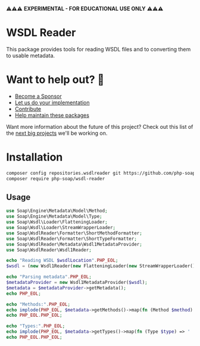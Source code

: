 ⚠️⚠️⚠️ **EXPERIMENTAL - FOR EDUCATIONAL USE ONLY** ⚠️⚠️⚠️


# WSDL Reader

This package provides tools for reading WSDL files and to converting them to usable metadata. 

# Want to help out? 💚

- [Become a Sponsor](https://github.com/php-soap/.github/blob/main/HELPING_OUT.md#sponsor)
- [Let us do your implementation](https://github.com/php-soap/.github/blob/main/HELPING_OUT.md#let-us-do-your-implementation)
- [Contribute](https://github.com/php-soap/.github/blob/main/HELPING_OUT.md#contribute)
- [Help maintain these packages](https://github.com/php-soap/.github/blob/main/HELPING_OUT.md#maintain)

Want more information about the future of this project? Check out this list of the [next big projects](https://github.com/php-soap/.github/blob/main/PROJECTS.md) we'll be working on.

# Installation

```bash
composer config repositories.wsdlreader git https://github.com/php-soap/wsdl.git
composer require php-soap/wsdl-reader
```

## Usage

```php
use Soap\Engine\Metadata\Model\Method;
use Soap\Engine\Metadata\Model\Type;
use Soap\Wsdl\Loader\FlatteningLoader;
use Soap\Wsdl\Loader\StreamWrapperLoader;
use Soap\WsdlReader\Formatter\ShortMethodFormatter;
use Soap\WsdlReader\Formatter\ShortTypeFormatter;
use Soap\WsdlReader\Metadata\Wsdl1MetadataProvider;
use Soap\WsdlReader\Wsdl1Reader;

echo "Reading WSDL $wsdlLocation".PHP_EOL;
$wsdl = (new Wsdl1Reader(new FlatteningLoader(new StreamWrapperLoader())))($wsdlLocation);

echo "Parsing metadata".PHP_EOL;
$metadataProvider = new Wsdl1MetadataProvider($wsdl);
$metadata = $metadataProvider->getMetadata();
echo PHP_EOL;

echo "Methods:".PHP_EOL;
echo implode(PHP_EOL, $metadata->getMethods()->map(fn (Method $method) => '  > '.(new ShortMethodFormatter())($method)));
echo PHP_EOL.PHP_EOL;

echo "Types:".PHP_EOL;
echo implode(PHP_EOL, $metadata->getTypes()->map(fn (Type $type) => '  > '.(new ShortTypeFormatter())($type)));
echo PHP_EOL.PHP_EOL;
```

